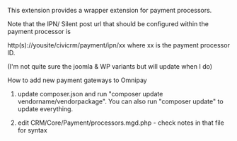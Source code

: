 This extension provides a wrapper extension for payment processors.

Note that the IPN/ Silent post url that should be configured within the payment processor is

http(s)://yousite/civicrm/payment/ipn/xx where xx is the payment processor ID.

(I'm not quite sure the joomla & WP variants but will update when I do)

How to add new payment gateways to Omnipay


1) update composer.json and run "composer update vendorname/vendorpackage". You can also run "composer update" to update everything.


2) edit CRM/Core/Payment/processors.mgd.php - check notes in that file for syntax

